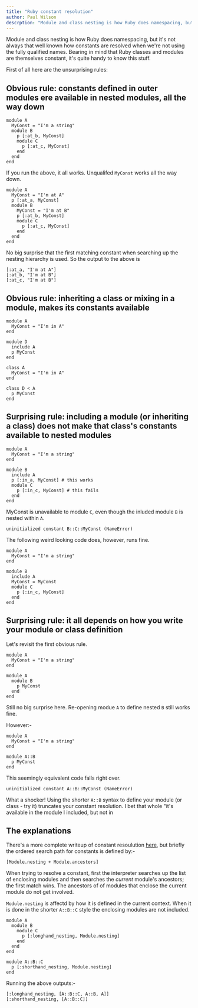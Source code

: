 ```yaml
---
title: "Ruby constant resolution"
author: Paul Wilson
descrption: "Module and class nesting is how Ruby does namespacing, but it's not always that well known how constants are resolved"
---
```


Module and class nesting is how Ruby does namespacing, but it's not always that well known how constants are resolved when we're not using the fully qualified names. Bearing in mind that Ruby classes and modules are themselves constant, it's quite handy to know this stuff.

First of all here are the unsurprising rules:

## Obvious rule: constants defined in outer modules ere available in nested modules, all the way down

```
module A
  MyConst = "I'm a string"
  module B
    p [:at_b, MyConst]
    module C
      p [:at_c, MyConst]
    end
  end
end
```

If you run the above, it all works. Unqualifed ```MyConst``` works all the way down.

```
module A
  MyConst = "I'm at A"
  p [:at_a, MyConst]
  module B
    MyConst = "I'm at B"
    p [:at_b, MyConst]
    module C
      p [:at_c, MyConst]
    end
  end
end

```
No big surprise that the first matching constant when searching up the nesting hierarchy is used. So the output to the above is

```
[:at_a, "I'm at A"]
[:at_b, "I'm at B"]
[:at_c, "I'm at B"]
```

## Obvious rule: inheriting a class or mixing in a module, makes its constants available

```
module A
  MyConst = "I'm in A"
end

module D
  include A
  p MyConst
end
```

```
class A
  MyConst = "I'm in A"
end

class D < A
  p MyConst
end
```

## Surprising rule: including a module (or inheriting a class) does not make that class's constants available to nested modules

```
module A
  MyConst = "I'm a string"
end

module B
  include A
  p [:in_a, MyConst] # this works
  module C
    p [:in_c, MyConst] # this fails
  end
end
```

MyConst is unavailable to module ```C```, even though the inluded module ```B``` is nested within ```A```.

```
uninitialized constant B::C::MyConst (NameError)
```

The following weird looking code does, however, runs fine.

```
module A
  MyConst = "I'm a string"
end

module B
  include A
  MyConst = MyConst  
  module C
    p [:in_c, MyConst]
  end
end
```


## Surprising rule: it all depends on how you write your module or class definition

Let's revisit the first obvious rule.

```
module A
  MyConst = "I'm a string"
end

module A
  module B
    p MyConst
  end
end
```

Still no big surprise here. Re-opening modue ```A``` to define nested ```B``` still works fine.

However:-

```
module A
  MyConst = "I'm a string"
end

module A::B
  p MyConst
end
```

This seemingly equivalent code falls right over.

```
uninitialized constant A::B::MyConst (NameError)
```

What a shocker! Using the shorter ```A::B``` syntax to define your module (or class - try it) truncates your constant resolution. I bet that whole "it's available in the module I included, but not in 

## The explanations

There's a more complete writeup of constant resoulution [here](https://valve.github.io/blog/2013/10/26/constant-resolution-in-ruby/), but briefly the ordered search path for constants is defined by:-

```
[Module.nesting + Module.ancestors]
```

When trying to resolve a constant, first the interpreter searches up the list of enclosing modules and then searches the _current_ module's ancestors; the first match wins. The ancestors of of modules that enclose the current module do not get involved. 

```Module.nesting``` is affectd by how it is defined in the current context. When it is done in the shorter ```A::B::C``` style the enclosing modules are not included.

```
module A
  module B
    module C
      p [:longhand_nesting, Module.nesting]
    end
  end
end

module A::B::C
  p [:shorthand_nesting, Module.nesting]
end
```

Running the above outputs:-

```
[:longhand_nesting, [A::B::C, A::B, A]]
[:shorthand_nesting, [A::B::C]]
```
